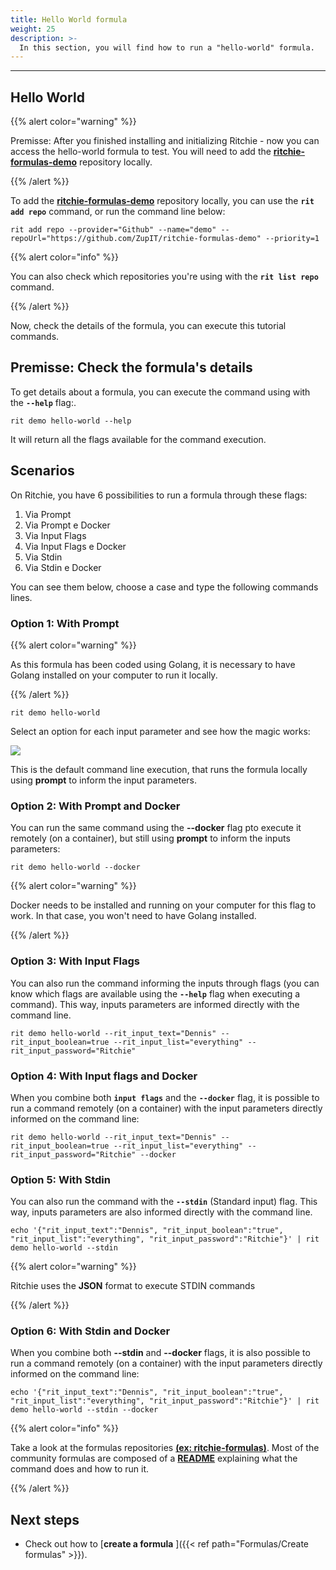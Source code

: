 ```yaml
---
title: Hello World formula
weight: 25
description: >-
  In this section, you will find how to run a "hello-world" formula.
---
```


---

## **Hello World**

{{% alert color="warning" %}}

Premisse: After you finished installing and initializing Ritchie - now you can  access the hello-world formula to test. You will need to add the [**ritchie-formulas-demo**](https://github.com/ZupIT/ritchie-formulas-demo) repository locally.

{{% /alert %}}

To add the [**ritchie-formulas-demo**](https://github.com/ZupIT/ritchie-formulas-demo) repository locally, you can use the **`rit add repo`** command, or run the command line below:

```text
rit add repo --provider="Github" --name="demo" --repoUrl="https://github.com/ZupIT/ritchie-formulas-demo" --priority=1
```

{{% alert color="info" %}}

  You can also check which repositories you're using with the **`rit list repo`** command.

{{% /alert %}}

Now, check the details of the formula, you can execute this tutorial commands.

## **Premisse: Check the formula's details**

To get details about a formula, you can execute the command using with the **`--help`** flag:.

```text
rit demo hello-world --help
```
It will return all the flags available for the command execution.

## **Scenarios**  
On Ritchie, you have 6 possibilities to run a formula through these flags:

1. Via Prompt
2. Via Prompt e Docker
3. Via Input Flags
4. Via Input Flags e Docker
5. Via Stdin
6. Via Stdin e Docker

You can see them below, choose a case and type the following commands lines.

### **Option 1: With Prompt**

{{% alert color="warning" %}}

  As this formula has been coded using Golang, it is necessary to have Golang installed on your computer to run it locally.

{{% /alert %}}

```text
rit demo hello-world
```
Select an option for each input parameter and see how the magic works:

![](/shared/rit-helloworld-prompt.gif)

This is the default command line execution, that runs the formula locally using **prompt** to inform the input parameters.

### **Option 2: With Prompt and Docker**

You can run the same command using the **--docker** flag pto execute it remotely (on a container), but still using **prompt** to inform the inputs parameters:

```text
rit demo hello-world --docker
```

{{% alert color="warning" %}}

  Docker needs to be installed and running on your computer for this flag to work.
  In that case, you won't need to have Golang installed.

{{% /alert %}}

### **Option 3: With Input Flags**

You can also run the command informing the inputs through flags (you can know which flags are available using the **`--help`** flag when executing a command). This way, inputs parameters are informed directly with the command line.

```text
rit demo hello-world --rit_input_text="Dennis" --rit_input_boolean=true --rit_input_list="everything" --rit_input_password="Ritchie"
```

### **Option 4: With Input flags and Docker**

When you combine both **`input flags`** and the **`--docker`** flag, it is possible to run a command remotely (on a container) with the input parameters directly informed on the command line:

```text
rit demo hello-world --rit_input_text="Dennis" --rit_input_boolean=true --rit_input_list="everything" --rit_input_password="Ritchie" --docker
```

### **Option 5: With Stdin**

You can also run the command with the **`--stdin`** (Standard input) flag. This way, inputs parameters are also informed directly with the command line.

```text
echo '{"rit_input_text":"Dennis", "rit_input_boolean":"true", "rit_input_list":"everything", "rit_input_password":"Ritchie"}' | rit demo hello-world --stdin
```
{{% alert color="warning" %}}

  Ritchie uses the **JSON** format to execute STDIN commands

{{% /alert %}}

### **Option 6: With Stdin and Docker** 

When you combine both **--stdin** and **--docker** flags, it is also possible to run a command remotely (on a container) with the input parameters directly informed on the command line:

```text
echo '{"rit_input_text":"Dennis", "rit_input_boolean":"true", "rit_input_list":"everything", "rit_input_password":"Ritchie"}' | rit demo hello-world --stdin --docker
```
{{% alert color="info" %}}

  Take a look at the formulas repositories [**(ex: ritchie-formulas)**](https://github.com/ZupIT/ritchie-formulas).
  Most of the community formulas are composed of a [**README**](https://github.com/ZupIT/ritchie-formulas#readme) explaining what the command does and how to run it.

{{% /alert %}}

## **Next steps**
- Check out how to [**create a formula** ]({{< ref path="Formulas/Create formulas" >}}).

